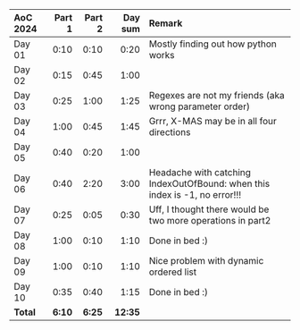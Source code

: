 | AoC 2024  |   Part 1 |   Part 2 |   Day sum | Remark                                                                     |
|:----------|---------:|---------:|----------:|:---------------------------------------------------------------------------|
| Day 01    |     0:10 |     0:10 |      0:20 | Mostly finding out how python works                                        |
| Day 02    |     0:15 |     0:45 |      1:00 |                                                                            |
| Day 03    |     0:25 |     1:00 |      1:25 | Regexes are not my friends (aka wrong parameter order)                     |
| Day 04    |     1:00 |     0:45 |      1:45 | Grrr, X-MAS may be in all four directions                                  |
| Day 05    |     0:40 |     0:20 |      1:00 |                                                                            |
| Day 06    |     0:40 |     2:20 |      3:00 | Headache with catching IndexOutOfBound: when this index is -1, no error!!! |
| Day 07    |     0:25 |     0:05 |      0:30 | Uff, I thought there would be two more operations in part2                 |
| Day 08    |     1:00 |     0:10 |      1:10 | Done in bed :)                                                             |
| Day 09    |     1:00 |     0:10 |      1:10 | Nice problem with dynamic ordered list                                     |
| Day 10    |     0:35 |     0:40 |      1:15 | Done in bed :)                                                             |
| **Total** | **6:10** | **6:25** | **12:35** |                                                                            |
